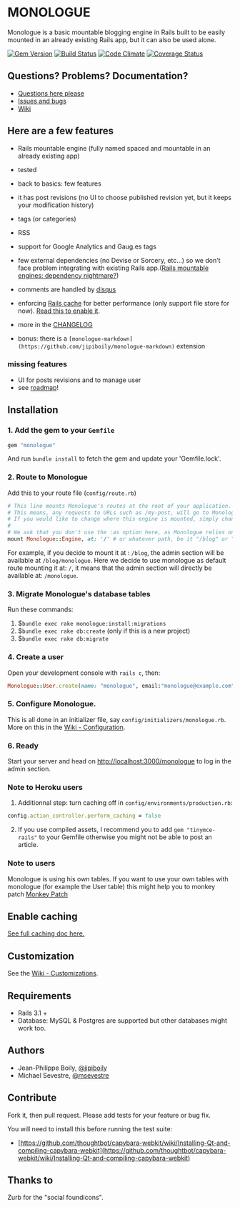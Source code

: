 # MONOLOGUE
Monologue is a basic mountable blogging engine in Rails built to be easily mounted in an already existing Rails app, but it can also be used alone.

[![Gem Version](https://badge.fury.io/rb/monologue.png)](http://badge.fury.io/rb/monologue)
[![Build Status](https://secure.travis-ci.org/jipiboily/monologue.png)](http://travis-ci.org/jipiboily/monologue)
[![Code Climate](https://codeclimate.com/github/jipiboily/monologue.png)](https://codeclimate.com/github/jipiboily/monologue)
[![Coverage Status](https://coveralls.io/repos/jipiboily/monologue/badge.png?branch=master)](https://coveralls.io/r/jipiboily/monologue?branch=master)

## Questions? Problems? Documentation?

- [Questions here please](http://groups.google.com/forum/#!forum/monologue-rb)
- [Issues and bugs](http://github.com/jipiboily/monologue/issues)
- [Wiki](https://github.com/jipiboily/monologue/wiki/_pages)

## Here are a few features
- Rails mountable engine (fully named spaced and mountable in an already existing app)
- tested
- back to basics: few features
- it has post revisions (no UI to choose published revision yet, but it keeps your modification history)
- tags (or categories)
- RSS
- support for Google Analytics and Gaug.es tags
- few external dependencies (no Devise or Sorcery, etc…) so we don't face problem integrating with existing Rails app.([Rails mountable engines: dependency nightmare?](http://jipiboily.com/2012/rails-mountable-engines-dependency-nightmare))
- comments are handled by [disqus](http://disqus.com/)
- enforcing [Rails cache](http://edgeguides.rubyonrails.org/caching_with_rails.html) for better performance (only support file store for now). [Read this to enable it](https://github.com/jipiboily/monologue/wiki/Configure-Monologue's-cache).
- more in the [CHANGELOG](https://github.com/jipiboily/monologue/blob/master/CHANGELOG.md)

- bonus: there is a `[monologue-markdown](https://github.com/jipiboily/monologue-markdown)` extension

### missing features
- UI for posts revisions and to manage user
- see [roadmap](https://github.com/jipiboily/monologue/wiki/Roadmap)!


## Installation
### 1. Add the gem to your `Gemfile`
```ruby
gem "monologue"
```
And run `bundle install` to fetch the gem and update your 'Gemfile.lock'.

### 2. Route to Monologue

Add this to your route file (`config/route.rb`)
```ruby
# This line mounts Monologue's routes at the root of your application.
# This means, any requests to URLs such as /my-post, will go to Monologue::PostsController.
# If you would like to change where this engine is mounted, simply change the :at option to something different.
#
# We ask that you don't use the :as option here, as Monologue relies on it being the default of "monologue"
mount Monologue::Engine, at: '/' # or whatever path, be it "/blog" or "/monologue"
```
For example, if you decide to mount it at : `/blog`, the admin section will be available at `/blog/monologue`.
Here we decide to use monologue as default route mounting it at: `/`, it means that the admin section will directly
be available at: `/monologue`.

### 3. Migrate Monologue's database tables
Run these commands:

1. $`bundle exec rake monologue:install:migrations`
2. $`bundle exec rake db:create` (only if this is a new project)
3. $`bundle exec rake db:migrate`


### 4. Create a user
Open your development console with `rails c`, then:
```ruby
Monologue::User.create(name: "monologue", email:"monologue@example.com", password:"my-password", password_confirmation: "my-password")
```

### 5. Configure Monologue.
This is all done in an initializer file, say `config/initializers/monologue.rb`. More on this in the [Wiki - Configuration](https://github.com/jipiboily/monologue/wiki/Configuration).

### 6. Ready
Start your server and head on [http://localhost:3000/monologue](http://localhost:3000/monologue) to log in the admin section.

### Note to Heroku users
1. Additionnal step: turn caching off in `config/environments/production.rb`:
```ruby
config.action_controller.perform_caching = false
```
2. If you use compiled assets, I recommend you to add `gem "tinymce-rails"` to your Gemfile otherwise you might not be able to post an article.

### Note to users
Monologue is using his own tables. If you want to use your own tables with monologue (for example the User table)
this might help you to monkey patch [Monkey Patch](https://gist.github.com/jipiboily/776d907fc932640ac59a)


## Enable caching
[See full caching doc here.](https://github.com/jipiboily/monologue/wiki/Configure-Monologue's-cache)

## Customization
See the [Wiki - Customizations](https://github.com/jipiboily/monologue/wiki/Customizations).

## Requirements
- Rails 3.1 +
- Database: MySQL & Postgres are supported but other databases might work too.

## Authors
* Jean-Philippe Boily, [@jipiboily](https://github.com/jipiboily)
* Michael Sevestre, [@msevestre](https://github.com/msevestre)

## Contribute
Fork it, then pull request. Please add tests for your feature or bug fix.

You will need to install this before running the test suite:
  - [https://github.com/thoughtbot/capybara-webkit/wiki/Installing-Qt-and-compiling-capybara-webkit](https://github.com/thoughtbot/capybara-webkit/wiki/Installing-Qt-and-compiling-capybara-webkit)

## Thanks to

Zurb for the "social foundicons".
